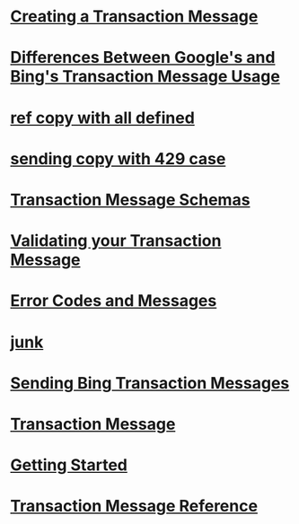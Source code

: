 # [Creating a Transaction Message](creating-a-transaction-message.md)
# [Differences Between Google's and Bing's Transaction Message Usage](differences-between-google-s-and-bing-s-transaction-message-usage.md)
# [ref copy with all defined](ref-copy-with-all-defined.md)
# [sending copy with 429 case](sending-copy-with-429-case.md)
# [Transaction Message Schemas](transaction-message-schemas.md)
# [Validating your Transaction Message](validating-your-transaction-message.md)
# [Error Codes and Messages](error-codes-and-messages.md)
# [junk](junk.md)
# [Sending Bing Transaction Messages](sending-bing-transaction-messages.md)
# [Transaction Message](transaction-message.md)
# [Getting Started](getting-started.md)
# [Transaction Message Reference](transaction-message-reference.md)
